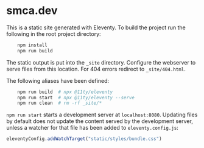 # smca.dev

This is a static site generated with Eleventy. To build the project run the
following in the root project directory:

```bash
    npm install
    npm run build
```

The static output is put into the `_site` directory. Configure the webserver to
serve files from this location. For 404 errors redirect to `_site/404.html`.

The following aliases have been defined:

```bash
    npm run build  # npx @11ty/eleventy
    npm run start  # npx @11ty/eleventy --serve
    npm run clean  # rm -rf _site/*
```

`npm run start` starts a development server at `localhost:8080`. Updating files
by default does not update the content served by the development server, unless
a watcher for that file has been added to `eleventy.config.js`:

```javascript
eleventyConfig.addWatchTarget("static/styles/bundle.css")
```
